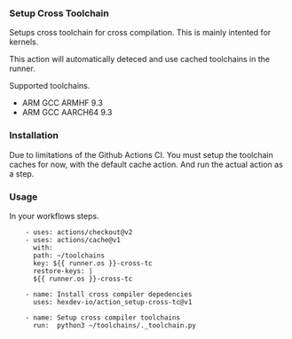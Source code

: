 ### Setup Cross Toolchain


Setups cross toolchain for cross compilation. This is mainly intented for kernels.  

This action will automatically deteced and use cached toolchains in the runner.

Supported toolchains.

- ARM GCC ARMHF 9.3 
- ARM GCC AARCH64 9.3

### Installation 
Due to limitations of the Github Actions CI. 
You must setup the toolchain caches for now, with the default cache action.
And run the actual action as a step.

### Usage

In your workflows steps.

```
    - uses: actions/checkout@v2
    - uses: actions/cache@v1
      with:
      path: ~/toolchains
      key: ${{ runner.os }}-cross-tc
      restore-keys: |
      ${{ runner.os }}-cross-tc
    
    - name: Install cross compiler depedencies
      uses: hexdev-io/action_setup-cross-tc@v1

    - name: Setup cross compiler toolchains
      run:  python3 ~/toolchains/._toolchain.py

```
